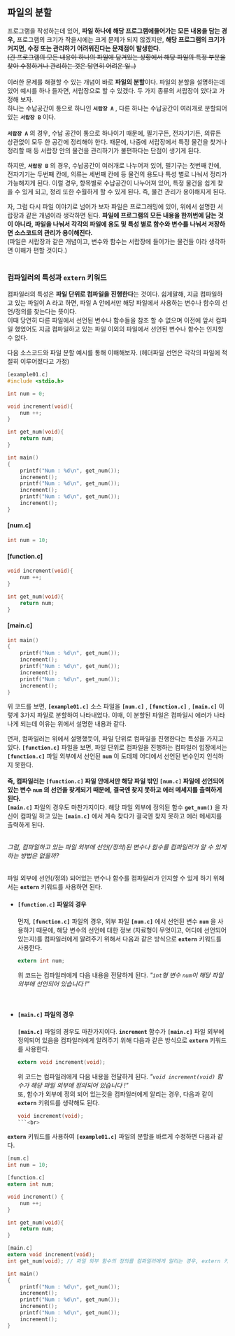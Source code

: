 ## 파일의 분할
프로그램을 작성하는데 있어, **파일 하나에 해당 프로그램에들어가는 모든 내용을 담는 경우,** 프로그램의 크기가 작을시에는 크게 
문제가 되지 않겠지만, **해당 프로그램의 크기가 커지면, 수정 또는 관리하기 어려워진다는 문제점이 발생한다.**<br>
~~(긴 프로그램의 모든 내용이 하나의 파일에 담겨있는 상황에서 해당 파일의 특정 부분을 찾아 수정하거나 관리하는 것은 당연히 어려운 일..)~~
<br><br>
이러한 문제를 해결할 수 있는 개념이 바로 **파일의 분할**이다. 파일의 분할을 설명하는데 있어 예시를 하나 들자면, 서랍장으로 할 수 있겠다. 
두 가지 종류의 서랍장이 있다고 가정해 보자.<br> 
하나는 수납공간이 통으로 하나인 **`서랍장 A`** , 다른 하나는 수납공간이 여러개로 분할되어 있는 **`서랍장 B`** 이다.
<br><br>
**`서랍장 A`** 의 경우, 수납 공간이 통으로 하나이기 때문에, 필기구든, 전자기기든, 의류든 상관없이 모두 한 공간에 정리해야 한다. 때문에, 
나중에 서랍장에서 특정 물건을 찾거나 정리할 때 등 서랍장 안의 물건을 관리하기가 불편하다는 단점이 생기게 된다. 

하지만, **`서랍장 B`** 의 경우, 수납공간이 여러개로 나누어져 있어, 필기구는 첫번째 칸에, 전자기기는 두번째 칸에, 의류는 세번째 칸에 등 물건의 용도나 특성 별로
나눠서 정리가 가능해지게 된다. 이럴 경우, 항목별로 수납공간이 나누어져 있어, 특정 물건을 쉽게 찾을 수 있게 되고, 정리 또한 수월하게 할 수 있게 된다.
즉, 물건 관리가 용이해지게 된다. 

자, 그럼 다시 파일 이야기로 넘어가 보자 파일은 프로그래밍에 있어, 위에서 설명한 서랍장과 같은 개념이라 생각하면 된다. **파일에 프로그램의 모든 내용을 한꺼번에 담는 것이 아니라, 파일을 나눠서 각각의 파일에 용도 및 특성 별로 함수와 변수를 나눠서 저장하면 소스코드의 관리가 용이해진다.**  
(파일은 서랍장과 같은 개념이고, 변수와 함수는 서랍장에 들어가는 물건들 이라 생각하면 이해가 편할 것이다.)
<br><br>
### 컴파일러의 특성과 `extern` 키워드

컴파일러의 특성은 **파일 단위로 컴파일을 진행한다**는 것이다. 쉽게말해, 지금 컴파일하고 있는 파일이 A 라고 하면, 파일 A 안에서만 해당 파일에서 사용하는 변수나 함수의 선언/정의를 찾는다는 뜻이다. <br>이때 당연히 다른 파일에서 선언된 변수나 함수들을 참조 할 수 없으며 이전에 앞서 컴파일 했었어도 지금 컴파일하고 있는 파일 이외의 파일에서 선언된 변수나 함수는 인지할 수 없다.

다음 소스코드와 파일 분할 예시를 통해 이해해보자. (헤더파일 선언은 각각의 파일에 적절히 이루어졌다고 가정) 
```c
[example01.c]
#include <stdio.h>

int num = 0;

void increment(void){
	num ++;
}

int get_num(void){
	return num;
}

int main()
{
	printf("Num : %d\n", get_num());
	increment();
	printf("Num : %d\n", get_num());
	increment();
	printf("Num : %d\n", get_num());
	increment();
}
```

#### [num.c]
```c
int num = 10;
```

#### [function.c]
```c
void increment(void){
	num ++;
}

int get_num(void){
	return num;
}
```

#### [main.c]
```c
int main()
{
	printf("Num : %d\n", get_num());
	increment();
	printf("Num : %d\n", get_num());
	increment();
	printf("Num : %d\n", get_num());
	increment();
}
```
위 코드를 보면, **`[example01.c]`** 소스 파일을 **`[num.c]`** , **`[function.c]`** , **`[main.c]`** 이렇게 3가지 파일로 분할하여 나타내었다. 이때, 이 분할된 파일은 컴파일시 에러가 나타나게 되는데 이유는 위에서 설명한 내용과 같다. 

먼저, 컴파일러는 위에서 설명했듯이, 파일 단위로 컴파일을 진행한다는 특성을 가지고 있다. **`[function.c]`** 파일을 보면, 파일 단위로 컴파일을 진행하는 컴파일러 입장에서는 **`[function.c]`** 파일 외부에서 선언된 **`num`** 이 도데체 어디에서 선언된 변수인지 인식하지 못한다. <br><br>
**즉, 컴파일러는 **`[function.c]`** 파일 안에서만 해당 파일 밖인 **`[num.c]`** 파일에 선언되어 있는 변수 **`num`** 의 선언을 찾게되기 때문에, 결국엔 찾지 못하고 에러 메세지를 출력하게 된다.**<br>
**`[main.c]`** 파일의 경우도 마찬가지이다. 해당 파일 외부에 정의된 함수 **`get_num()`** 을 자신이 컴파일 하고 있는 **`[main.c]`** 에서 계속 찾다가 결국엔 찾지 못하고 에러 메세지를 출력하게 된다.<br><br>

*그럼, 컴파일하고 있는 파일 외부에 선언(/정의)된 변수나 함수를 컴파일러가 알 수 있게 하는 방법은 없을까?*
<br><br>

파일 외부에 선언(/정의) 되어있는 변수나 함수를 컴파일러가 인지할 수 있게 하기 위해서는 **`extern`** 키워드를 사용하면 된다.<br>
- #### `[function.c]` 파일의 경우
	먼저, **`[function.c]`** 파일의 경우, 외부 파일 **`[num.c]`** 에서 선언된 변수 **`num`** 을 사용하기 때문에, 해당 변수의 선언에 대한 정보 (자료형이 무엇이고, 어디에 선언되어 있는지)를 컴파일러에게 알려주기 위해서 다음과 같은 방식으로 **`extern`** 키워드를 사용한다. 
	```c
	extern int num;
	```
	위 코드는 컴파일러에게 다음 내용을 전달하게 된다. *"`int`형 변수 `num`이 해당 파일 외부에 선언되어 있습니다 !"* 
<br>

- #### `[main.c]` 파일의 경우
	**`[main.c]`** 파일의 경우도 마찬가지이다. **`increment`** 함수가 **`[main.c]`** 파일 외부에 정의되어 있음을 컴파일러에게 알려주기 위해 다음과 같은 방식으로 **`extern`** 키워드를 사용한다. 
	```c
	extern void increment(void);
	```
	위 코드는 컴파일러에게 다음 내용을 전달하게 된다. *"`void increment(void)` 함수가 해당 파일 외부에 정의되어 있습니다 !"*<br>
	또, 함수가 외부에 정의 되어 있는것을 컴파일러에게 알리는 경우, 다음과 같이 **`extern`** 키워드를 생략해도 된다. 
	```c
	void increment(void);
	```<br>
	
**`extern`** 키워드를 사용하여 **`[example01.c]`** 파일의 분할을 바르게 수정하면 다음과 같다. 
```c
[num.c]
int num = 10;
```

```c
[function.c]
extern int num;

void increment() {
	num ++;
}

int get_num(void){
	return num;
}
```

```c
[main.c]
extern void increment(void); 
int get_num(void); // 파일 외부 함수의 정의를 컴파일러에게 알리는 경우, extern 키워드 생략가능

int main()
{
	printf("Num : %d\n", get_num());
	increment();
	printf("Num : %d\n", get_num());
	increment();
	printf("Num : %d\n", get_num());
	increment();
}
```

